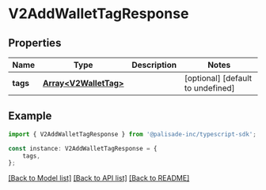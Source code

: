 # V2AddWalletTagResponse


## Properties

Name | Type | Description | Notes
------------ | ------------- | ------------- | -------------
**tags** | [**Array&lt;V2WalletTag&gt;**](V2WalletTag.md) |  | [optional] [default to undefined]

## Example

```typescript
import { V2AddWalletTagResponse } from '@palisade-inc/typescript-sdk';

const instance: V2AddWalletTagResponse = {
    tags,
};
```

[[Back to Model list]](../README.md#documentation-for-models) [[Back to API list]](../README.md#documentation-for-api-endpoints) [[Back to README]](../README.md)
